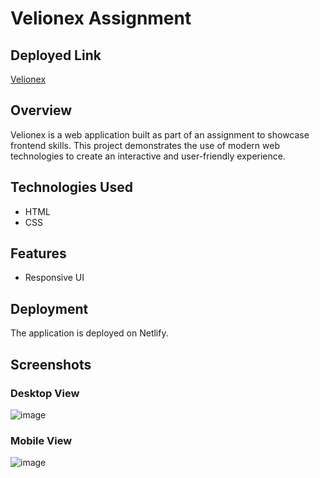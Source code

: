 # Velionex Assignment

## Deployed Link
[Velionex](https://velionex.netlify.app/)

## Overview
Velionex is a web application built as part of an assignment to showcase frontend skills. This project demonstrates the use of modern web technologies to create an interactive and user-friendly experience.

## Technologies Used
- HTML
- CSS

## Features
- Responsive UI

## Deployment
The application is deployed on Netlify.

## Screenshots

### Desktop View
![image](https://github.com/user-attachments/assets/e0277846-ecae-4d6f-a655-0f17702e8c15)


### Mobile View
![image](https://github.com/user-attachments/assets/e523d9c4-097f-43fc-baf2-0cee5d1a58fb)


